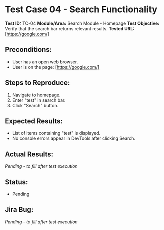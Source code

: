 # Test Case 04 - Search Functionality

**Test ID:** TC-04
**Module/Area:** Search Module - Homepage
**Test Objective:** Verify that the search bar returns relevant results.
**Tested URL:** [https://google.com/]

## Preconditions:
- User has an open web browser.
- User is on the page: [https://google.com/]

## Steps to Reproduce:
1. Navigate to homepage.
2. Enter "test" in search bar.
3. Click "Search" button.

## Expected Results:
- List of items containing "test" is displayed.
- No console errors appear in DevTools after clicking Search.

## Actual Results:
_Pending - to fill after test execution_

## Status:
- Pending

## Jira Bug:
_Pending - to fill after test execution_